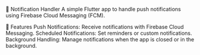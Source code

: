 📲 Notification Handler
A simple Flutter app to handle push notifications using Firebase Cloud Messaging (FCM).

🚀 Features
Push Notifications: Receive notifications with Firebase Cloud Messaging.
Scheduled Notifications: Set reminders or custom notifications.
Background Handling: Manage notifications when the app is closed or in the background.
